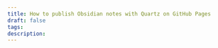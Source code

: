 ```yaml
---
title: How to publish Obsidian notes with Quartz on GitHub Pages
draft: false
tags: 
description: 
---
```



